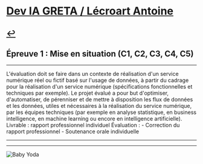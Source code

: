 
# [Dev IA GRETA / Lécroart Antoine](https://github.com/Dev-IA-2024/antoine.lecroart)

[↩️](..)
---

## Épreuve 1 : Mise en situation (C1, C2, C3, C4, C5)

---

L'évaluation doit se faire dans un contexte de réalisation d'un service numérique réel ou fictif basé sur l'usage de données, à partir du cadrage pour la réalisation d'un service numérique (spécifications fonctionnelles et techniques par exemple). Le projet évalué a pour but d'optimiser, d'automatiser, de pérenniser et de mettre à disposition les flux de données et les données, utiles et nécessaires à la réalisation du service numérique, par les équipes techniques (par exemple en analyse statistique, en business intelligence, en machine learning ou encore en intelligence artificielle). Livrable : rapport professionnel individuel Évaluation : - Correction du rapport professionnel - Soutenance orale individuelle

---
---
![Baby Yoda](https://images3.alphacoders.com/110/1108129.jpg)
